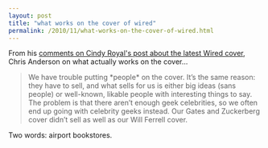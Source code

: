 ```yaml
---
layout: post
title: "what works on the cover of wired"
permalink: /2010/11/what-works-on-the-cover-of-wired.html
---
```


<p>From his <a href="http://tech.cindyroyal.net/?p=790#comment-2550">comments on Cindy Royal&#39;s post about the latest Wired cover</a>, Chris Anderson on what actually works on the cover...</p>

<blockquote><p>We have trouble putting *people* on the cover. It’s the same reason: they have to sell, and what sells for us is either big ideas (sans people) or well-known, likable people with interesting things to say. The problem is that there aren’t enough geek celebrities, so we often end up going with celebrity geeks instead. Our Gates and Zuckerberg cover didn’t sell as well as our Will Ferrell cover.</p></blockquote>

<p>Two words: airport bookstores.</p>


